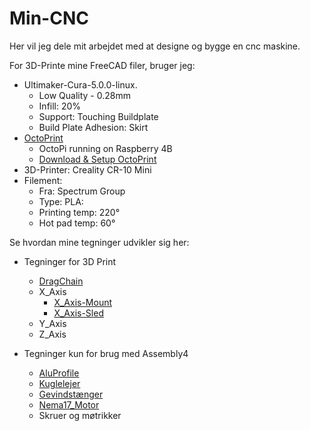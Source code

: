 # Min-CNC

Her vil jeg dele mit arbejdet med at designe og bygge en cnc maskine.

For 3D-Printe mine FreeCAD filer, bruger jeg:

* Ultimaker-Cura-5.0.0-linux.
  * Low Quality - 0.28mm
  * Infill: 20%
  * Support: Touching Buildplate
  * Build Plate Adhesion: Skirt
* [OctoPrint](https://octoprint.org/)
  * OctoPi running on Raspberry 4B
  * [Download & Setup OctoPrint](https://octoprint.org/download/)
* 3D-Printer: Creality CR-10 Mini
* Filement: 
  * Fra: Spectrum Group
  * Type: PLA:
  * Printing temp: 220°
  * Hot pad temp: 60°



Se hvordan mine tegninger udvikler sig her:

* Tegninger for 3D Print
  * [DragChain](./FreeCad-files/DragChain/README.md)
  * X_Axis
    * [X_Axis-Mount](./FreeCad-files/X_Axis/X_Axis-Mount/README.md)
    * [X_Axis-Sled](./FreeCad-files/X_Axis/X_Axis-Sled/)
  * Y_Axis
  * Z_Axis

* Tegninger kun for brug med Assembly4
  * [AluProfile](./FreeCad-files/AluProfile/README.md)
  * [Kuglelejer](./FreeCad-files/BallBearing/README.md)
  * [Gevindstænger](./FreeCad-files/Gevinstang/README.md)
  * [Nema17_Motor](./FreeCad-files/Nema17/)
  * Skruer og møtrikker
  